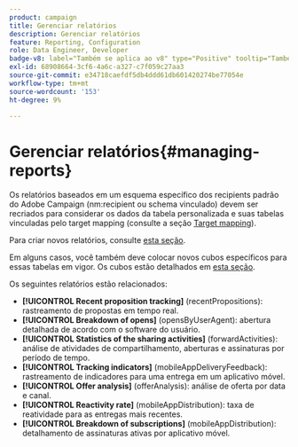 ```yaml
---
product: campaign
title: Gerenciar relatórios
description: Gerenciar relatórios
feature: Reporting, Configuration
role: Data Engineer, Developer
badge-v8: label="Também se aplica ao v8" type="Positive" tooltip="Também se aplica ao Campaign v8"
exl-id: 68908664-3cf6-4a6c-a327-c7f059c27aa3
source-git-commit: e34718caefdf5db4ddd61db601420274be77054e
workflow-type: tm+mt
source-wordcount: '153'
ht-degree: 9%

---
```


# Gerenciar relatórios{#managing-reports}



Os relatórios baseados em um esquema específico dos recipients padrão do Adobe Campaign (nm:recipient ou schema vinculado) devem ser recriados para considerar os dados da tabela personalizada e suas tabelas vinculadas pelo target mapping (consulte a seção [Target mapping](../../configuration/using/target-mapping.md)).

Para criar novos relatórios, consulte [esta seção](../../reporting/using/about-reports-creation-in-campaign.md).

Em alguns casos, você também deve colocar novos cubos específicos para essas tabelas em vigor. Os cubos estão detalhados em [esta seção](../../reporting/using/ac-cubes.md).

Os seguintes relatórios estão relacionados:

* **[!UICONTROL Recent proposition tracking]** (recentPropositions): rastreamento de propostas em tempo real.
* **[!UICONTROL Breakdown of opens]** (opensByUserAgent): abertura detalhada de acordo com o software do usuário.
* **[!UICONTROL Statistics of the sharing activities]** (forwardActivities): análise de atividades de compartilhamento, aberturas e assinaturas por período de tempo.
* **[!UICONTROL Tracking indicators]** (mobileAppDeliveryFeedback): rastreamento de indicadores para uma entrega em um aplicativo móvel.
* **[!UICONTROL Offer analysis]** (offerAnalysis): análise de oferta por data e canal.
* **[!UICONTROL Reactivity rate]** (mobileAppDistribution): taxa de reatividade para as entregas mais recentes.
* **[!UICONTROL Breakdown of subscriptions]** (mobileAppDistribution): detalhamento de assinaturas ativas por aplicativo móvel.
